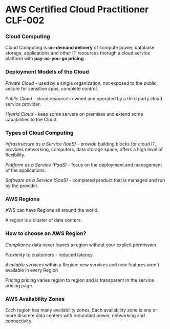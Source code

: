 # AWS Certified Cloud Practitioner CLF-002

### Cloud Computing

Cloud Computing is <b>on-demand delivery</b> of compute power, database storage, applications and other IT resources thorugh a cloud service platform with <b>pay-as-you-go pricing </b>.

### Deployment Models of the Cloud

<em>Private Cloud</em> - used by a single organization, not exposed to the public, secure for sensitive apps, complete control.

<em>Public Cloud</em> - cloud resources owned and operated by a third party cloud service provider.

<em>Hybrid Cloud</em> - keep some servers on premises and extend some capabilities to the Cloud.

### Types of Cloud Computing

<em>Infrastructure as a Service (IaaS)</em> - provide building blocks for cloud IT, provides networking, computers, data storage space, offers a high level of flexibility.

<em>Platform as a Service (PaaS)</em> - focus on the deployment and management of the applications.

<em>Software as a Service (SaaS)</em> - completed product that is managed and run by the provider.

### AWS Regions

AWS can have Regions all around the world.

A region is a cluster of data centers.

### How to choose an AWS Region?

<em>Compliance</em> data never leaves a region without your explicit permission

<em>Proximity</em> to customers - reduced latency

<em>Available services</em> within a Region: new services and new features aren't available in every Region

<em>Pricing</em> pricing varies region to region and is transparent in the service pricing page

### AWS Availability Zones

Each region has many availability zones. Each availability zone is one or more discrete data centers with redundant power, networking and connectivity.
